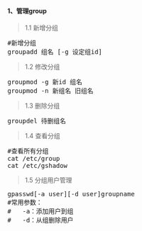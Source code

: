 #### 1、管理group
>1.1 新增分组
<pre class="prettyprint lang-s">
#新增分组
groupadd 组名 [-g 设定组id]
</pre>

>1.2 修改分组
<pre class="prettyprint lang-s">
groupmod -g 新id 组名
groupmod -n 新组名 旧组名
</pre>

>1.3 删除分组
<pre class="prettyprint lang-s">
groupdel 待删组名
</pre>

>1.4 查看分组
<pre class="prettyprint lang-s">
#查看所有分组
cat /etc/group
cat /etc/gshadow
</pre>

>1.5 分组用户管理
<pre class="prettyprint lang-s">
gpasswd[-a user][-d user]groupname
#常用参数：
#	-a：添加用户到组
#	-d：从组删除用户
</pre>